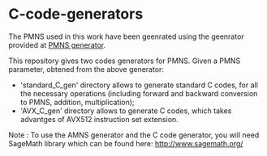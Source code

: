 # C-code-generators

The PMNS used in this work have been geenrated using the geenrator provided at [PMNS generator](https://github.com/arithPMNS/low_memory_efficient_PMNS).

This repository gives two codes generators for PMNS. Given a PMNS parameter, obtened from the above generator:
 - 'standard_C_gen' directory allows to generate standard C codes, for all the necessary operations (including forward and backward conversion to PMNS, addition, multiplication);
 - 'AVX_C_gen' directory allows to generate C codes, which takes advantges of AVX512 instruction set extension.
 
 
 
 Note : To use the AMNS generator and the C code generator, you will need SageMath library which can be found here: http://www.sagemath.org/
